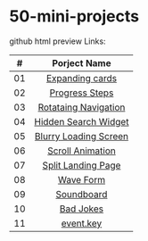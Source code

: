 # 50-mini-projects

github html preview Links:

|  #  | Porject Name        |
|:---:|:-------------------:|
| 01  | [Expanding cards](http://htmlpreview.github.io/?https://github.com/Bollesh/50-mini-projects/blob/main/Expanding-Cards/index.html) |
| 02  | [Progress Steps](http://htmlpreview.github.io/?https://github.com/Bollesh/50-mini-projects/blob/main/Progress-Steps/index.html)  |
|03|[Rotataing Navigation](http://htmlpreview.github.io/?https://github.com/Bollesh/50-mini-projects/blob/main/Rotating-Nav-Animation/index.html)|
|04|[Hidden Search Widget](http://htmlpreview.github.io/?https://github.com/Bollesh/50-mini-projects/blob/main/Hidden-Search/index.html)|
|05|[Blurry Loading Screen](http://htmlpreview.github.io/?https://github.com/Bollesh/50-mini-projects/blob/main/Blurry-Loading-Screen/index.html)|
|06|[Scroll Animation](https://htmlpreview.github.io/?https://github.com/Bollesh/50-mini-projects/blob/main/Scrolling-Animation/index.html)|
|07|[Split Landing Page](https://htmlpreview.github.io/?https://github.com/Bollesh/50-mini-projects/blob/main/Split-Landing-Page/index.html)|
|08|[Wave Form](http://htmlpreview.github.io/?https://github.com/Bollesh/50-mini-projects/blob/main/Wave-Form/index.html)|
|09|[Soundboard](http://htmlpreview.github.io/?https://github.com/Bollesh/50-mini-projects/blob/main/Soundboard/index.html)|
|10|[Bad Jokes](http://htmlpreview.github.io/?https://github.com/Bollesh/50-mini-projects/blob/main/Bad-Jokes/index.html)|
|11|[event.key](http://htmlpreview.github.io/?https://github.com/Bollesh/50-mini-projects/blob/main/Event-Keycodes/index.html)|
